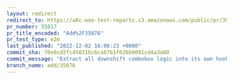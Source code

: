 ```yaml
---
layout: redirect
redirect_to: https://a8c-woo-test-reports.s3.amazonaws.com/public/pr/35817/e2e/index.html
pr_number: 35817
pr_title_encoded: "Add%2F35076"
pr_test_type: e2e
last_published: "2022-12-02 16:06:23 +0000"
commit_sha: 70e8cd2fc45831bc6ca67b1f626b9091cd4a3a60
commit_message: "Extract all downshift combobox logic into its own hook"
branch_name: add/35076
---
```

